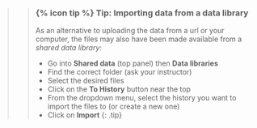 >
>    > ### {% icon tip %} Tip: Importing data from a data library
>    > 
>    > As an alternative to uploading the data from a url or your computer, the files may also have been made available from a *shared data library*:
>    >
>    > * Go into **Shared data** (top panel) then **Data libraries**
>    > * Find the correct folder (ask your instructor)
>    > * Select the desired files
>    > * Click on the **To History** button near the top
>    > * From the dropdown menu, select the history you want to import the files to (or create a new one)
>    > * Click on **Import**
>    {: .tip}
>